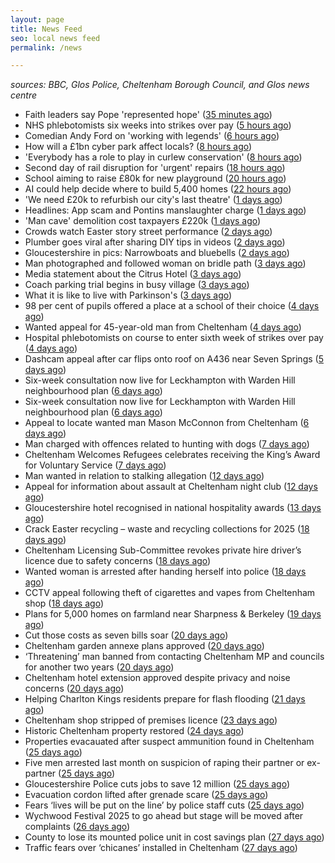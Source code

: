 ```yaml
---
layout: page
title: News Feed
seo: local news feed
permalink: /news

---
```


_sources: BBC, Glos Police, Cheltenham Borough Council, and Glos news centre_

<!-- news_marker starts -->
- Faith leaders say Pope 'represented hope' ([35 minutes ago](https://www.bbc.com/news/articles/cjew1v30ej8o))
- NHS phlebotomists six weeks into strikes over pay ([5 hours ago](https://www.bbc.com/news/articles/cly81x3zz2mo))
- Comedian Andy Ford on 'working with legends' ([6 hours ago](https://www.bbc.com/news/videos/c1me7r8px1vo))
- How will a £1bn cyber park affect locals? ([8 hours ago](https://www.bbc.com/news/articles/c86jjggz1gwo))
- 'Everybody has a role to play in curlew conservation' ([8 hours ago](https://www.bbc.com/news/articles/c20x1l39q77o))
- Second day of rail disruption for 'urgent' repairs ([18 hours ago](https://www.bbc.com/news/articles/c5y62kpxp96o))
- School aiming to raise £80k for new playground ([20 hours ago](https://www.bbc.com/news/articles/c2kvzvz0wlvo))
- AI could help decide where to build 5,400 homes ([22 hours ago](https://www.bbc.com/news/articles/c1me8kx4e2mo))
- 'We need £20k to refurbish our city's last theatre' ([1 days ago](https://www.bbc.com/news/articles/ce92rln7292o))
- Headlines: App scam and Pontins manslaughter charge ([1 days ago](https://www.bbc.com/news/articles/cn5xq0evyxqo))
- 'Man cave' demolition cost taxpayers £220k ([1 days ago](https://www.bbc.com/news/articles/creq3q85xn5o))
- Crowds watch Easter story street performance ([2 days ago](https://www.bbc.com/news/articles/cy8q4xpw6v6o))
- Plumber goes viral after sharing DIY tips in videos ([2 days ago](https://www.bbc.com/news/articles/ckgxxv4zvevo))
- Gloucestershire in pics: Narrowboats and bluebells ([2 days ago](https://www.bbc.com/news/articles/crrzjj4e0qqo))
- Man photographed and followed woman on bridle path ([3 days ago](https://www.bbc.com/news/articles/clywg70lnwko))
- Media statement about the Citrus Hotel ([3 days ago](https://www.cheltenham.gov.uk/news/article/3004/media_statement_about_the_citrus_hotel))
- Coach parking trial begins in busy village ([3 days ago](https://www.bbc.com/news/articles/cvg777d297yo))
- What it is like to live with Parkinson's ([3 days ago](https://www.bbc.com/news/articles/cj3xxen5v0vo))
- 98 per cent of pupils offered a place at a school of their choice ([4 days ago](https://gloucesternewscentre.co.uk/98-per-cent-of-pupils-offered-a-place-at-a-school-of-their-choice/))
- Wanted appeal for 45-year-old man from Cheltenham ([4 days ago](https://gloucesternewscentre.co.uk/wanted-appeal-for-45-year-old-man-from-cheltenham/))
- Hospital phlebotomists on course to enter sixth week of strikes over pay ([4 days ago](https://gloucesternewscentre.co.uk/hospital-phlebotomists-on-course-to-enter-sixth-week-of-strikes-over-pay/))
- Dashcam appeal after car flips onto roof on A436 near Seven Springs ([5 days ago](https://gloucesternewscentre.co.uk/dashcam-appeal-after-car-flips-onto-roof-on-a436-near-seven-springs/))
- Six-week consultation now live for Leckhampton with Warden Hill neighbourhood plan ([6 days ago](https://gloucesternewscentre.co.uk/six-week-consultation-now-live-for-leckhampton-with-warden-hill-neighbourhood-plan-2/))
- Six-week consultation now live for Leckhampton with Warden Hill neighbourhood plan ([6 days ago](https://www.cheltenham.gov.uk/news/article/3003/six-week_consultation_now_live_for_leckhampton_with_warden_hill_neighbourhood_plan))
- Appeal to locate wanted man Mason McConnon from Cheltenham ([6 days ago](https://gloucesternewscentre.co.uk/appeal-to-locate-wanted-man-mason-mcconnon-from-cheltenham/))
- Man charged with offences related to hunting with dogs ([7 days ago](https://gloucesternewscentre.co.uk/man-charged-with-offences-related-to-hunting-with-dogs/))
- Cheltenham Welcomes Refugees celebrates receiving the King’s Award for Voluntary Service ([7 days ago](https://gloucesternewscentre.co.uk/cheltenham-welcomes-refugees-celebrates-receiving-the-kings-award-for-voluntary-service/))
- Man wanted in relation to stalking allegation ([12 days ago](https://gloucesternewscentre.co.uk/man-wanted-in-relation-to-stalking-allegation/))
- Appeal for information about assault at Cheltenham night club ([12 days ago](https://gloucesternewscentre.co.uk/appeal-for-information-about-assault-at-cheltenham-night-club/))
- Gloucestershire hotel recognised in national hospitality awards ([13 days ago](https://gloucesternewscentre.co.uk/gloucestershire-hotel-recognised-in-national-hospitality-awards/))
- Crack Easter recycling – waste and recycling collections for 2025 ([18 days ago](https://www.cheltenham.gov.uk/news/article/3002/crack_easter_recycling_%E2%80%93_waste_and_recycling_collections_for_2025))
- Cheltenham Licensing Sub-Committee revokes private hire driver’s licence due to safety concerns ([18 days ago](https://www.cheltenham.gov.uk/news/article/3001/cheltenham_licensing_sub-committee_revokes_private_hire_drivers_licence_due_to_safety_concerns))
- Wanted woman is arrested after handing herself into police ([18 days ago](https://gloucesternewscentre.co.uk/wanted-woman-is-arrested-after-handing-herself-into-police/))
- CCTV appeal following theft of cigarettes and vapes from Cheltenham shop ([18 days ago](https://gloucesternewscentre.co.uk/cctv-appeal-following-theft-of-cigarettes-and-vapes-from-cheltenham-shop/))
- Plans for 5,000 homes on farmland near Sharpness & Berkeley ([19 days ago](https://www.bbc.co.uk/sounds/play/p0l1v3k3))
- Cut those costs as seven bills soar ([20 days ago](https://www.bbc.co.uk/sounds/play/p0l1mstk))
- Cheltenham garden annexe plans approved ([20 days ago](https://gloucesternewscentre.co.uk/cheltenham-garden-annexe-plans-approved/))
- ‘Threatening’ man banned from contacting Cheltenham MP and councils for another two years ([20 days ago](https://gloucesternewscentre.co.uk/threatening-man-banned-from-contacting-cheltenham-mp-and-councils-for-another-two-years/))
- Cheltenham hotel extension approved despite privacy and noise concerns ([20 days ago](https://gloucesternewscentre.co.uk/cheltenham-hotel-extension-approved-despite-privacy-and-noise-concerns/))
- Helping Charlton Kings residents prepare for flash flooding ([21 days ago](https://www.cheltenham.gov.uk/news/article/3000/helping_charlton_kings_residents_prepare_for_flash_flooding))
- Cheltenham shop stripped of premises licence ([23 days ago](https://gloucesternewscentre.co.uk/cheltenham-shop-stripped-of-premises-licence/))
- Historic Cheltenham property restored ([24 days ago](https://gloucesternewscentre.co.uk/historic-cheltenham-property-restored/))
- Properties evacauated after suspect ammunition found in Cheltenham ([25 days ago](https://gloucesternewscentre.co.uk/propeties-evacauated-after-suspect-ammuintion-found-in-cheltenham/))
- Five men arrested last month on suspicion of raping their partner or ex-partner ([25 days ago](https://gloucesternewscentre.co.uk/five-men-arrested-last-month-on-suspicion-of-raping-their-partner-or-ex-partner/))
- Gloucestershire Police cuts jobs to save 12 million ([25 days ago](https://www.bbc.co.uk/sounds/play/p0l0mzhx))
- Evacuation cordon lifted after grenade scare ([25 days ago](https://gloucesternewscentre.co.uk/evacuation-cordon-lifted-after-grenade-scare/))
- Fears ‘lives will be put on the line’ by police staff cuts ([25 days ago](https://gloucesternewscentre.co.uk/fears-lives-will-be-put-on-the-line-by-police-staff-cuts/))
- Wychwood Festival 2025 to go ahead but stage will be moved after complaints ([26 days ago](https://gloucesternewscentre.co.uk/wychwood-festival-2025-to-go-ahead-but-stage-will-be-moved-after-complaints/))
- County to lose its mounted police unit in cost savings plan ([27 days ago](https://gloucesternewscentre.co.uk/county-to-lose-its-mounted-police-unit-in-cost-savings-plan/))
- Traffic fears over ‘chicanes’ installed in Cheltenham ([27 days ago](https://gloucesternewscentre.co.uk/traffic-fears-over-chicanes-installed-in-cheltenham/))

<!-- news_marker ends -->
